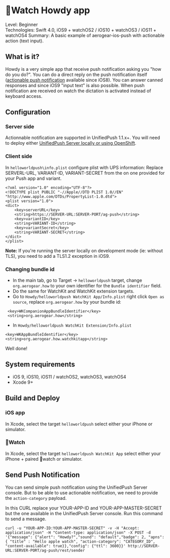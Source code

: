 Watch Howdy app
================
Level: Beginner  
Technologies: Swift 4.0, iOS9 + watchOS2 / iOS10 + watchOS3 / iOS11 + watchOS4
Summary: A basic example of aerogear-ios-push with actionable action (text input).  

What is it?
-----------

Howdy is a very simple app that receive push notification asking you "how do you do?". You can do a direct reply on the push notification itself ([actionable push notification](http://blogs.imediaconnection.com/blog/2015/04/16/actionable-notifications-and-the-apple-watch/) available since iOS8). You can answer canned responses and since iOS9 "input text" is also possible. When push notification are received on watch the dictation is activated instead of keyboard access.

Configuration
-------------
### Server side
Actionnable notification are supported in UnifiedPush 1.1.x+.
You will need to deploy either [UnifiedPush Server locally or using OpenShift](https://aerogear.org/push/).

### Client side
In ```helloworldpush\info.plist``` configure plist with UPS information:
Replace SERVERL-URL, VARIANT-ID, VARIANT-SECRET from the on one provided for your Push app and variant.

```
<?xml version="1.0" encoding="UTF-8"?>
<!DOCTYPE plist PUBLIC "-//Apple//DTD PLIST 1.0//EN" "http://www.apple.com/DTDs/PropertyList-1.0.dtd">
<plist version="1.0">
<dict>  
    <key>serverURL</key>
    <string>https://SERVER-URL:SERVER-PORT/ag-push</string>
    <key>variantID</key>
    <string>VARIANT-ID</string>
    <key>variantSecret</key>
    <string>VARIANT-SECRET</string>    
</dict>
</plist>

```

**Note:** If you're running the server locally on development mode (ie: without TLS), you need to add a TLS1.2 exception in iOS9.

### Changing bundle id
* In the main tab, go to Target -> `helloworldpush` target, change `org.aerogear.how` to your own identifier for the `Bundle identifier` field.
* Do the same for WatchKit and WatchKit extension targets.
* Go to `Howdy/helloworldpush WatchKit App/Info.plist` right click `Open as source`, replace `org.aerogear.how` by your bundle id:
```
 <key>WKCompanionAppBundleIdentifier</key>
 <string>org.aerogear.how</string>
 ```
* In `Howdy/helloworldpush WatchKit Extension/Info.plist`
```
<key>WKAppBundleIdentifier</key>
<string>org.aerogear.how.watchkitapp</string>
```
Well done!


System requirements
-------------------
- iOS 9, iOS10, iOS11 / watchOS2, watchOS3, watchOS4
- Xcode 9+

Build and Deploy
----------------
### iOS app
In Xcode, select the target ```helloworldpush``` select either your iPhone or simulator.

### Watch
In Xcode, select the target ```helloworldpush WatchKit App``` select either your iPhone + paired watch or simulator.

Send Push Notification
----------------------

You can send simple push notification using the UnifiedPush Server console. But to be able to use actionable notification, we need to provide the ```action-category``` payload.

In this CURL replace your YOUR-APP-ID and YOUR-APP-MASTER-SECRET but the one available in the UnifiedPush Server console. Run this command to send a message.

```
curl -u "YOUR-APP-ID:YOUR-APP-MASTER-SECRET" -v -H "Accept: application/json" -H "Content-type: application/json" -X POST -d '{"message": {"alert": "Howdy?","sound": "default","badge": 2, "apns": { "title" : "Hello apple watch", "action-category": "CATEGORY_ID", "content-available": true}},"config": {"ttl": 3600}}' http://SERVER-URL:SERVER-PORT/ag-push/rest/sender
```
